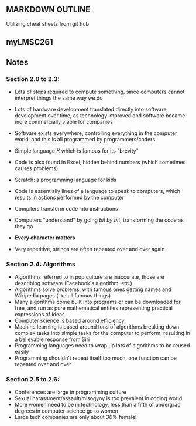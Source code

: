 ## MARKDOWN OUTLINE
Utilizing cheat sheets from git hub
## myLMSC261

## Notes
### Section 2.0 to 2.3:
- Lots of steps required to compute something, since computers cannot interpret things the same way we do
- Lots of hardware development translated directly into software development over time, as technology improved and software became more commercially viable for companies
- Software exists everywhere, controlling everything in the computer world, and this is all programmed by programmers/coders

- Simple language *K* which is famous for its "brevity"
- Code is also found in Excel, hidden behind numbers (which sometimes causes problems)
- Scratch: a programming language for kids
- Code is essentially lines of a language to speak to computers, which results in actions performed by the computer
- Compilers transform code into instructions
- Computers "understand" by going _bit by bit_, transforming the code as they go
- __Every character matters__
- Very repetitive, strings are often repeated over and over again

### Section 2.4: Algorithms
- Algorithms referred to in pop culture are inaccurate, those are describing software (Facebook's algorithm, etc.)
- Algorithms solve problems, with famous ones getting names and Wikipedia pages (like all famous things)
- Many algorithms come built into programs or can be downloaded for free, and run as pure mathematical entities representing practical expressions of ideas
- Computer science is based around efficiency
- Machine learning is based around tons of algorithms breaking down complex tasks into simple tasks for the computer to perform, resulting in a believable response from Siri
- Programming languages need to wrap up lots of algorithms to be reused easily
- Programming shouldn't repeat itself too much, one function can be repeated over and over

### Section 2.5 to 2.6:
- Conferences are large in programming culture
- Sexual harassment/assault/misogyny is too prevalent in coding world
- More women need to be in technology, less than a fifth of undergrad degrees in computer science go to women
- Large tech companies are only about _30%_ female!
